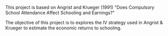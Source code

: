 This project is based on Angrist and Krueger (1991) "Does Compulsory School Attendance Affect Schooling and Earnings?"

The objective of this project is to explores the IV strategy used in Angrist & Krueger to estimate the economic returns to schooling.

